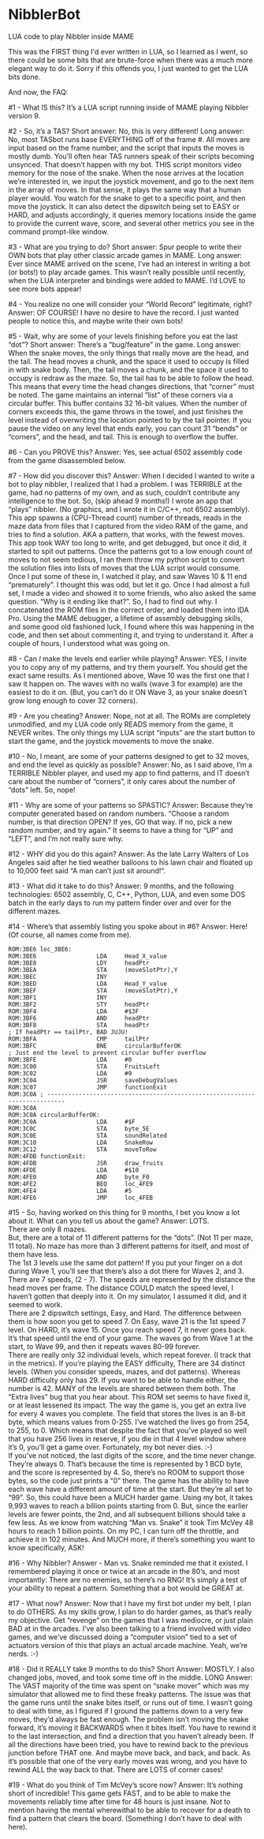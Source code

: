 # NibblerBot
LUA code to play Nibbler inside MAME

This was the FIRST thing I'd ever written in LUA, so I learned as I went, so there could be some bits that are brute-force when there
was a much more elegant way to do it.  Sorry if this offends you, I just wanted to get the LUA bits done.

And now, the FAQ:

#1 - What IS this?
It’s a LUA script running inside of MAME playing Nibbler version 9.

#2 - So, it’s a TAS?
Short answer: No, this is very different!
Long answer: No, most TASbot runs base EVERYTHING off of the frame #.  All moves are input based on the frame number, and the script that inputs the moves is mostly dumb. You’ll often hear TAS runners speak of their scripts becoming unsynced.  That doesn’t happen with my bot.  THIS script monitors video memory for the nose of the snake.  When the nose arrives at the location we’re interested in, we input the joystick movement, and go to the next item in the array of moves. In that sense, it plays the same way that a human player would.  You watch for the snake to get to a specific point, and then move the joystick.  It can also detect the dipswitch being set to EASY or HARD, and adjusts accordingly, it queries memory locations inside the game to provide the current wave, score, and several other metrics you see in the command prompt-like window.

#3 - What are you trying to do?
Short answer: Spur people to write their OWN bots that play other classic arcade games in MAME.
Long answer: Ever since MAME arrived on the scene, I’ve had an interest in writing a bot (or bots!) to play arcade games.  This wasn’t really possible until recently, when the LUA interpreter and bindings were added to MAME.  I’d LOVE to see more bots appear!

#4 - You realize no one will consider your “World Record” legitimate, right?
Answer: OF COURSE!  I have no desire to have the record.  I just wanted people to notice this, and maybe write their own bots!

#5 - Wait, why are some of your levels finishing before you eat the last “dot”?
Short answer: There’s a “bug/feature” in the game.
Long answer:  When the snake moves, the only things that really move are the head, and the tail.  The head moves a chunk, and the space it used to occupy is filled in with snake body.  Then, the tail moves a chunk, and the space it used to occupy is redraw as the maze.  So, the tail has to be able to follow the head.  This means that every time the head changes directions, that “corner” must be noted.  The game maintains an internal “list” of these corners via a circular buffer.  This buffer contains 32 16-bit values.  When the number of corners exceeds this, the game throws in the towel, and just finishes the level instead of overwriting the location pointed to by the tail pointer.  If you pause the video on any level that ends early, you can count 31 “bends” or “corners”, and the head, and tail.  This is enough to overflow the buffer.

#6 - Can you PROVE this?
Answer: Yes, see actual 6502 assembly code from the game disassembled below.

#7 - How did you discover this?
Answer: When I decided I wanted to write a bot to play nibbler, I realized that I had a problem.  I was TERRIBLE at the game, had no patterns of my own, and as such, couldn’t contribute any intelligence to the bot.  So, (skip ahead 9 months!) I wrote an app that “plays” nibbler.  (No graphics, and I wrote it in C/C++, not 6502 assembly).  This app spawns a (CPU-Thread count) number of threads, reads in the maze data from files that I captured from the video RAM of the game, and tries to find a solution.  AKA a pattern, that works, with the fewest moves.  This app took WAY too long to write, and get debugged, but once it did, it started to spit out patterns.  Once the patterns got to a low enough count of moves to not seem tedious, I ran them throw my python script to convert the solution files into lists of moves that the LUA script would consume.  Once I put some of these in, I watched it play, and saw Waves 10 & 11 end “prematurely”.  I thought this was odd, but let it go.  Once I had almost a full set, I made a video and showed it to some friends, who also asked the same question.  “Why is it ending like that?”.  So, I had to find out why.  I concatenated the ROM files in the correct order, and loaded them into IDA Pro.  Using the MAME debugger, a lifetime of assembly debugging skills, and some good old fashioned luck, I found where this was happening in the code, and then set about commenting it, and trying to understand it.  After a couple of hours, I understood what was going on.

#8 - Can *I* make the levels end earlier while playing?
Answer: YES, I invite you to copy any of my patterns, and try them yourself.  You should get the exact same results.  As I mentioned above, Wave 10 was the first one that I saw it happen on.  The waves with no walls (wave 3 for example) are the easiest to do it on.  (But, you can’t do it ON Wave 3, as your snake doesn’t grow long enough to cover 32 corners).

#9 - Are you cheating?
Answer: Nope, not at all.  The ROMs are completely unmodified, and my LUA code only READS memory from the game, it NEVER writes.  The only things my LUA script “inputs” are the start button to start the game, and the joystick movements to move the snake.

#10 - No, I meant, are some of your patterns designed to get to 32 moves, and end the level as quickly as possible?
Answer: No, as I said above, I’m a TERRIBLE Nibbler player, and used my app to find patterns, and IT doesn’t care about the number of “corners”, it only cares about the number of “dots” left.  So, nope!

#11 - Why are some of your patterns so SPASTIC?
Answer: Because they’re computer generated based on random numbers.  “Choose a random number, is that direction OPEN?  If yes, GO that way.  If no, pick a new random number, and try again.”  It seems to have a thing for “UP” and “LEFT”, and I’m not really sure why.

#12 - WHY did you do this again?
Answer: As the late Larry Walters of Los Angeles said after he tied weather balloons to his lawn chair and floated up to 10,000 feet said “A man can’t just sit around!”.  

#13 - What did it take to do this?
Answer: 9 months, and the following technologies:  6502 assembly, C, C++, Python, LUA, and even some DOS batch in the early days to run my pattern finder over and over for the different mazes.

#14 - Where’s that assembly listing you spoke about in #6?
Answer: Here!  (Of course, all names come from me).
```
ROM:3BE6 loc_3BE6:
ROM:3BE6                 LDA     Head_X_value
ROM:3BE8                 LDY     headPtr
ROM:3BEA                 STA     (moveSlotPtr),Y
ROM:3BEC                 INY
ROM:3BED                 LDA     Head_Y_value
ROM:3BEF                 STA     (moveSlotPtr),Y
ROM:3BF1                 INY
ROM:3BF2                 STY     headPtr
ROM:3BF4                 LDA     #$3F
ROM:3BF6                 AND     headPtr
ROM:3BF8                 STA     headPtr
; If headPtr == tailPtr, BAD JUJU!
ROM:3BFA                 CMP     tailPtr
ROM:3BFC                 BNE     circularBufferOK
; Just end the level to prevent circular buffer overflow
ROM:3BFE                 LDA     #0              
ROM:3C00                 STA     FruitsLeft
ROM:3C02                 LDA     #9
ROM:3C04                 JSR     saveDebugValues
ROM:3C07                 JMP     functionExit
ROM:3C0A ; ---------------------------------------------------------------------------
ROM:3C0A
ROM:3C0A circularBufferOK:
ROM:3C0A                 LDA     #$F
ROM:3C0C                 STA     byte_5E
ROM:3C0E                 STA     soundRelated
ROM:3C10                 LDA     SnakeRow
ROM:3C12                 STA     moveToRow
ROM:4FDB functionExit:
ROM:4FDB                 JSR     draw_fruits
ROM:4FDE                 LDA     #$10
ROM:4FE0                 AND     byte_F0
ROM:4FE2                 BEQ     loc_4FE9
ROM:4FE4                 LDA     #5
ROM:4FE6                 JMP     loc_4FEB
```

#15 - So, having worked on this thing for 9 months, I bet you know a lot about it.  What can you tell us about the game?
Answer: LOTS.  
There are only 8 mazes.  
But, there are a total of 11 different patterns for the “dots”.  (Not 11 per maze, 11 total).  No maze has more than 3 different patterns for itself, and most of them have less.  
The 1st 3 levels use the same dot pattern!  If you put your finger on a dot during Wave 1, you’ll see that there’s also a dot there for Waves 2, and 3.
There are 7 speeds, (2 - 7).  The speeds are represented by the distance the head moves per frame.  The distance COULD match the speed level, I haven’t gotten that deeply into it.  On my simulator, I assumed it did, and it seemed to work.  
There are 2 dipswitch settings, Easy, and Hard.  The difference between them is how soon you get to speed 7.  On Easy, wave 21 is the 1st speed 7 level. On HARD, it’s wave 15.  Once you reach speed 7, it never goes back.  It’s that speed until the end of your game. The waves go from Wave 1 at the start, to Wave 99, and then it repeats waves 80-99 forever.  
There are really only 32 individual levels, which repeat forever.  (I track that in the metrics).
If you’re playing the EASY difficulty, There are 34 distinct levels.  (When you consider speeds, mazes, and dot patterns).  Whereas HARD difficulty only has 29.  If you want to be able to handle either, the number is 42.  MANY of the levels are shared between them both.
The “Extra lives” bug that you hear about.  This ROM set seems to have fixed it, or at least lessened its impact.  The way the game is, you get an extra live for every 4 waves you complete.  The field that stores the lives is an 8-bit byte, which means values from 0-255.  I’ve watched the lives go from 254, to 255, to 0.  Which means that despite the fact that you’ve played so well that you have 256 lives in reserve, if you die in that 4 level window where it’s 0, you’ll get a game over.  Fortunately, my bot never dies.  :-)  
If you’ve not noticed, the last digits of the score, and the time never change.  They’re always 0.  That’s because the time is represented by 1 BCD byte, and the score is represented by 4.  So, there’s no ROOM to support those bytes, so the code just prints a “0” there.
The game has the ability to have each wave have a different amount of time at the start.  But they’re all set to “99”.  So, this could have been a MUCH harder game.
Using my bot, it takes 9,993 waves to reach a billion points starting from 0.  But, since the earlier levels are fewer points, the 2nd, and all subsequent billions should take a few less.
As we know from watching “Man vs. Snake” it took Tim McVey 48 hours to reach 1 billion points.  On my PC, I can turn off the throttle, and achieve it in 102 minutes.
And MUCH more, if there’s something you want to know specifically, ASK!

#16 - Why Nibbler?
Answer - Man vs. Snake reminded me that it existed.  I remembered playing it once or twice at an arcade in the 80’s, and most importantly:  There are no enemies, so there’s no RNG!  It’s simply a test of your ability to repeat a pattern.  Something that a bot would be GREAT at.  

#17 - What now?
Answer:  Now that I have my first bot under my belt, I plan to do OTHERS.  As my skills grow, I plan to do harder games, as that’s really my objective.  Get “revenge” on the games that I was mediocre, or just plain BAD at in the arcades.  I’ve also been talking to a friend involved with video games, and we’ve discussed doing a “computer vision” tied to a set of actuators version of this that plays an actual arcade machine.  Yeah, we’re nerds.  :-)  



#18 - Did it REALLY take 9 months to do this?
Short Answer: MOSTLY.  I also changed jobs, moved, and took some time off  in the middle. 
LONG Answer: The VAST majority of the time was spent on “snake mover” which was my simulator that allowed me to find these freaky patterns.  The issue was that the game runs until the snake bites itself, or runs out of time.  I wasn’t going to deal with time, as I figured if I ground the patterns down to a very few moves, they’d always be fast enough.  The problem isn’t moving the snake forward, it’s moving it BACKWARDS when it bites itself.  You have to rewind it to the last intersection, and find a direction that you haven’t already been.  If all the directions have been tried, you have to rewind back to the previous junction before THAT one.  And maybe move back, and back, and back.  As it’s possible that one of the very early moves was wrong, and you have to rewind ALL the way back to that.  There are LOTS of corner cases!

#19 - What do you think of Tim McVey’s score now?
Answer: It’s nothing short of incredible!  This game gets FAST, and to be able to make the movements reliably time after time for 48 hours is just insane.  Not to mention having the mental wherewithal to be able to recover for a death to find a pattern that clears the board.  (Something I don’t have to deal with here).

